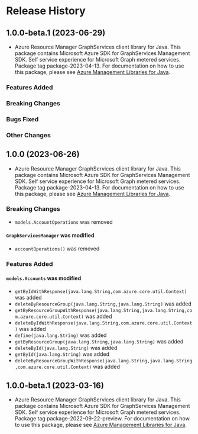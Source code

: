 # Release History

## 1.0.0-beta.1 (2023-06-29)

- Azure Resource Manager GraphServices client library for Java. This package contains Microsoft Azure SDK for GraphServices Management SDK. Self service experience for Microsoft Graph metered services. Package tag package-2023-04-13. For documentation on how to use this package, please see [Azure Management Libraries for Java](https://aka.ms/azsdk/java/mgmt).

### Features Added

### Breaking Changes

### Bugs Fixed

### Other Changes

## 1.0.0 (2023-06-26)

- Azure Resource Manager GraphServices client library for Java. This package contains Microsoft Azure SDK for GraphServices Management SDK. Self service experience for Microsoft Graph metered services. Package tag package-2023-04-13. For documentation on how to use this package, please see [Azure Management Libraries for Java](https://aka.ms/azsdk/java/mgmt).

### Breaking Changes

* `models.AccountOperations` was removed

#### `GraphServicesManager` was modified

* `accountOperations()` was removed

### Features Added

#### `models.Accounts` was modified

* `getByIdWithResponse(java.lang.String,com.azure.core.util.Context)` was added
* `deleteByResourceGroup(java.lang.String,java.lang.String)` was added
* `getByResourceGroupWithResponse(java.lang.String,java.lang.String,com.azure.core.util.Context)` was added
* `deleteByIdWithResponse(java.lang.String,com.azure.core.util.Context)` was added
* `define(java.lang.String)` was added
* `getByResourceGroup(java.lang.String,java.lang.String)` was added
* `deleteById(java.lang.String)` was added
* `getById(java.lang.String)` was added
* `deleteByResourceGroupWithResponse(java.lang.String,java.lang.String,com.azure.core.util.Context)` was added

## 1.0.0-beta.1 (2023-03-16)

- Azure Resource Manager GraphServices client library for Java. This package contains Microsoft Azure SDK for GraphServices Management SDK. Self service experience for Microsoft Graph metered services. Package tag package-2022-09-22-preview. For documentation on how to use this package, please see [Azure Management Libraries for Java](https://aka.ms/azsdk/java/mgmt).
